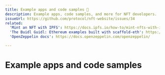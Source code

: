 ```yaml
---
title: Example apps and code samples 🚧
description: Example apps, code samples, and more for NFT developers.
issueUrl: https://github.com/protocol/nft-website/issues/34
related:
  'Mint an NFT with IPFS': https://docs.ipfs.io/how-to/mint-nfts-with-ipfs/
  'The Buidl Guidl: Ethereum examples built with scaffold-eth': https://buidlguidl.com/
  'OpenZeppelin docs': https://docs.openzeppelin.com/openzeppelin/

---
```

 # Example apps and code samples

<ContentStatus />
